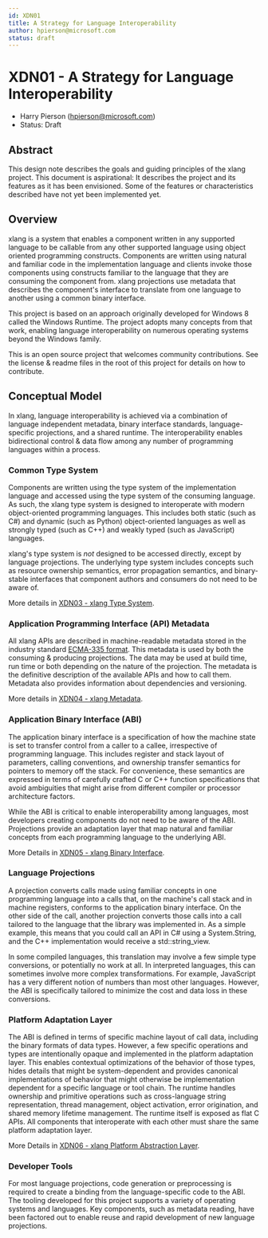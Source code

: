```yaml
---
id: XDN01
title: A Strategy for Language Interoperability
author: hpierson@microsoft.com
status: draft
---
```


# XDN01 - A Strategy for Language Interoperability

- Harry Pierson (hpierson@microsoft.com)
- Status: Draft

## Abstract

This design note describes the goals and guiding principles of the xlang project. This document is
aspirational: It describes the project and its features as it has been envisioned. Some of the
features or characteristics described have not yet been implemented yet.

## Overview

xlang is a system that enables a component written in any supported language to be callable from any
other supported language using object oriented programming constructs. Components are written using
natural and familiar code in the implementation language and clients invoke those components using
constructs familiar to the language that they are consuming the component from. xlang projections
use metadata that describes the component's interface to translate from one language to another
using a common binary interface.

This project is based on an approach originally developed for Windows 8 called the Windows Runtime.
The project adopts many concepts from that work, enabling language interoperability on numerous
operating systems beyond the Windows family.

This is an open source project that welcomes community contributions. See the license & readme files
in the root of this project for details on how to contribute.

## Conceptual Model

In xlang, language interoperability is achieved via a combination of language independent metadata,
binary interface standards, language-specific projections, and a shared runtime. The
interoperability enables bidirectional control & data flow among any number of programming languages
within a process.

### Common Type System

Components are written using the type system of the implementation language and accessed using the
type system of the consuming language. As such, the xlang type system is designed to interoperate
with modern object-oriented programming languages. This includes both static (such as C#) and
dynamic (such as Python) object-oriented languages as well as strongly typed (such as C++) and
weakly typed (such as JavaScript) languages.

xlang's type system is _not_ designed to be accessed directly, except by language projections. The
underlying type system includes concepts such as resource ownership semantics, error propagation
semantics, and binary-stable interfaces that component authors and consumers do not need to be aware
of.

More details in [XDN03 - xlang Type System](XDN03%20-%20xlang%20Type%20System.md).

### Application Programming Interface (API) Metadata

All xlang APIs are described in machine-readable metadata stored in the industry standard [ECMA-335
format](https://www.ecma-international.org/publications/standards/Ecma-335.htm). This metadata is
used by both the consuming & producing projections. The data may be used at build time, run time or
both depending on the nature of the projection. The metadata is the definitive description of the
available APIs and how to call them. Metadata also provides information about dependencies and versioning.

More details in [XDN04 - xlang Metadata](XDN04%20-%20xlang%20Metadata.md).

### Application Binary Interface (ABI)

The application binary interface is a specification of how the machine state is set to transfer
control from a caller to a callee, irrespective of programming language. This includes register and
stack layout of parameters, calling conventions, and ownership transfer semantics for pointers to
memory off the stack. For convenience, these semantics are expressed in terms of carefully crafted C
or C++ function specifications that avoid ambiguities that might arise from different compiler or
processor architecture factors.

While the ABI is critical to enable interoperability among languages, most developers creating
components do not need to be aware of the ABI. Projections provide an adaptation layer that map
natural and familiar concepts from each programming language to the underlying ABI.

More Details in [XDN05 - xlang Binary Interface](XDN05%20-%20xlang%20Binary%20Interface.md).

### Language Projections

A projection converts calls made using familiar concepts in one programming language into a calls
that, on the machine's call stack and in machine registers, conforms to the application binary
interface. On the other side of the call, another projection converts those calls into a call
tailored to the language that the library was implemented in. As a simple example, this means that
you could call an API in C# using a System.String, and the C++ implementation would receive a std::string_view.

In some compiled languages, this translation may involve a few simple type conversions, or
potentially no work at all. In interpreted languages, this can sometimes involve more complex
transformations. For example, JavaScript has a very different notion of numbers than most other
languages. However, the ABI is specifically tailored to minimize the cost and data loss in these conversions.

### Platform Adaptation Layer

The ABI is defined in terms of specific machine layout of call data, including the binary formats of
data types. However, a few specific operations and types are intentionally opaque and implemented in
the platform adaptation layer. This enables contextual optimizations of the behavior of those types,
hides details that might be system-dependent and provides canonical implementations of behavior that
might otherwise be implementation dependent for a specific language or tool chain. The runtime
handles ownership and primitive operations such as cross-language string representation, thread
management, object activation, error origination, and shared memory lifetime management. The runtime
itself is exposed as flat C APIs. All components that interoperate with each other must share the
same platform adaptation layer.

More Details in [XDN06 - xlang Platform Abstraction Layer](XDN06%20-%20xlang%20Platform%20Abstraction%20Layer.md).

### Developer Tools

For most language projections, code generation or preprocessing is required to create a binding from
the language-specific code to the ABI. The tooling developed for this project supports a variety of
operating systems and languages. Key components, such as metadata reading, have been factored out to
enable reuse and rapid development of new language projections.
